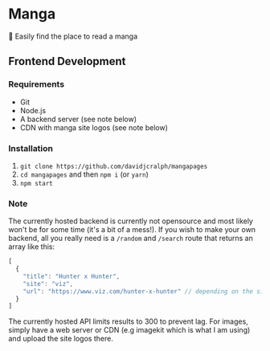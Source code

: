 # Manga
📖 Easily find the place to read a manga

## Frontend Development
### Requirements
* Git
* Node.js
* A backend server (see note below)
* CDN with manga site logos (see note below)

### Installation
1. ``git clone https://github.com/davidjcralph/mangapages``
2. ``cd mangapages`` and then ``npm i`` (or ``yarn``)
3. ``npm start``

### Note
The currently hosted backend is currently not opensource and most likely won't be for some time (it's a bit of a mess!). If you wish to make your own backend, all you really need is a ``/random`` and ``/search`` route that returns an array like this:
```js
[
  {
    "title": "Hunter x Hunter",
    "site": "viz",
    "url": "https://www.viz.com/hunter-x-hunter" // depending on the site, this may be different and you will need custom code!
  }
]
```

The currently hosted API limits results to 300 to prevent lag. For images, simply have a web server or CDN (e.g imagekit which is what I am using) and upload the site logos there.